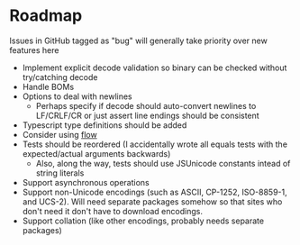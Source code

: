 # Roadmap

Issues in GitHub tagged as "bug" will generally take priority over new features here
* Implement explicit decode validation so binary can be checked without try/catching decode
* Handle BOMs
* Options to deal with newlines
  * Perhaps specify if decode should auto-convert newlines to LF/CRLF/CR or just assert line endings should be consistent
* Typescript type definitions should be added
* Consider using [flow](https://flow.org/)
* Tests should be reordered (I accidentally wrote all equals tests with the expected/actual arguments backwards)
    * Also, along the way, tests should use JSUnicode constants intead of string literals
* Support asynchronous operations
* Support non-Unicode encodings (such as ASCII, CP-1252, ISO-8859-1, and UCS-2). Will need separate packages somehow so that sites who don't need it don't have to download encodings.
* Support collation (like other encodings, probably needs separate packages)
